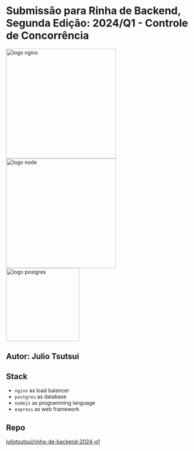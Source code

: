 # Submissão para Rinha de Backend, Segunda Edição: 2024/Q1 - Controle de Concorrência

<img src="https://upload.wikimedia.org/wikipedia/commons/c/c5/Nginx_logo.svg" alt="logo nginx" width="300" height="auto">
<br />
<img src="https://upload.wikimedia.org/wikipedia/commons/d/d9/Node.js_logo.svg" alt="logo node" width="300" height="auto" />
<br />
<img src="https://upload.wikimedia.org/wikipedia/commons/2/29/Postgresql_elephant.svg" alt="logo postgres" width="200" height="auto">

## Autor: Julio Tsutsui

## Stack
- `nginx` as load balancer
- `postgres` as database
- `nodejs` as programming language
- `express` as web framework

## Repo 
[juliotsutsui/rinha-de-backend-2024-q1](https://github.com/JulioTsutsui/rinha-de-backend-2024-q1)